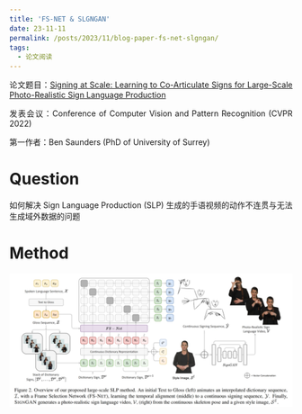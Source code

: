 ```yaml
---
title: 'FS-NET & SLGNGAN'
date: 23-11-11
permalink: /posts/2023/11/blog-paper-fs-net-slgngan/
tags:
  - 论文阅读
---
```


<p style="text-align:justify; text-justify:inter-ideograph;"> 论文题目：<a href="https://openaccess.thecvf.com/content/CVPR2022/html/Saunders_Signing_at_Scale_Learning_to_Co-Articulate_Signs_for_Large-Scale_Photo-Realistic_CVPR_2022_paper.html" target="_blank" title="FS-NET & SIGNGAN">Signing at Scale: Learning to Co-Articulate Signs for Large-Scale Photo-Realistic Sign Language Production</a></p>

<p style="text-align:justify; text-justify:inter-ideograph;">发表会议：Conference of Computer Vision and Pattern Recognition (CVPR 2022)</p>

第一作者：Ben Saunders (PhD of University of Surrey)

Question
===

<p style="text-align:justify; text-justify:inter-ideograph;">如何解决 Sign Language Production (SLP) 生成的手语视频的动作不连贯与无法生成域外数据的问题</p>

Method
===

![FS-NET & SIGNGAN](/images/paper_FS-Net-SignGAN.png)
